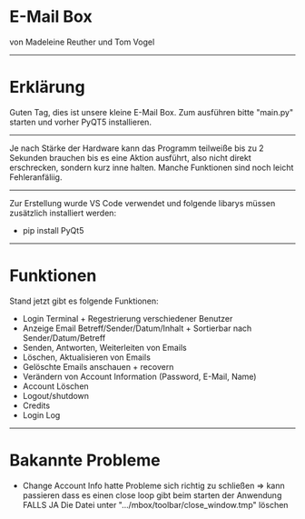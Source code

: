 # E-Mail Box
von Madeleine Reuther und Tom Vogel

****
# Erklärung

Guten Tag,
dies ist unsere kleine E-Mail Box.
Zum ausführen bitte "main.py" starten und vorher PyQT5 installieren.

****

Je nach Stärke der Hardware kann das Programm teilweiße bis zu 2 Sekunden brauchen bis es eine Aktion ausführt,
also nicht direkt erschrecken, sondern kurz inne halten.
Manche Funktionen sind noch leicht Fehleranfäliig.

****

Zur Erstellung wurde VS Code verwendet und folgende libarys müssen zusätzlich installiert werden:
- pip install PyQt5

****
# Funktionen

Stand jetzt gibt es folgende Funktionen:

- Login Terminal + Regestrierung verschiedener Benutzer
- Anzeige Email Betreff/Sender/Datum/Inhalt + Sortierbar nach Sender/Datum/Betreff
- Senden, Antworten, Weiterleiten von Emails
- Löschen, Aktualisieren von Emails
- Gelöschte Emails anschauen + recovern
- Verändern von Account Information (Password, E-Mail, Name)
- Account Löschen
- Logout/shutdown
- Credits
- Login Log


****
# Bakannte Probleme

- Change Account Info hatte Probleme sich richtig zu schließen
=> kann passieren dass es einen close loop gibt beim starten der Anwendung
FALLS JA
Die Datei unter ".../mbox/toolbar/close_window.tmp" löschen

